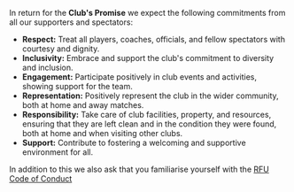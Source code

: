 In return for the **Club's Promise** we expect the following commitments from all our supporters and spectators:

- **Respect:** Treat all players, coaches, officials, and fellow spectators with courtesy and dignity.
- **Inclusivity:** Embrace and support the club's commitment to diversity and inclusion.
- **Engagement:** Participate positively in club events and activities, showing support for the team.
- **Representation:** Positively represent the club in the wider community, both at home and away matches.
- **Responsibility:** Take care of club facilities, property, and resources, ensuring that they are left clean and in the condition they were found, both at home and when visiting other clubs.
- **Support:** Contribute to fostering a welcoming and supportive environment for all.

In addition to this we also ask that you familiarise yourself with the [RFU Code of Conduct](https://www.englandrugby.com/play/parents-guardians/code-conduct)